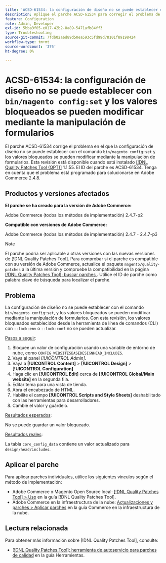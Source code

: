 ```yaml
---
title: 'ACSD-61534: la configuración de diseño no se puede establecer con bin/magento config:set, y los valores bloqueados se pueden modificar mediante la manipulación de formularios'
description: Aplique el parche ACSD-61534 para corregir el problema de Adobe Commerce en el que la configuración de diseño no se puede establecer con el comando bin/magento config:set y los valores bloqueados se pueden modificar mediante la manipulación de formularios.
feature: Configuration
role: Admin, Developer
exl-id: 5bba3f05-e017-42b2-8a89-5471afb84ff3
type: Troubleshooting
source-git-commit: 7fdb02a6d89d50ea593c5fd99d78101f89198424
workflow-type: tm+mt
source-wordcount: '376'
ht-degree: 0%

---
```


# ACSD-61534: la configuración de diseño no se puede establecer con `bin/magento config:set` y los valores bloqueados se pueden modificar mediante la manipulación de formularios

El parche ACSD-61534 corrige el problema en el que la configuración de diseño no se puede establecer con el comando `bin/magento config:set` y los valores bloqueados se pueden modificar mediante la manipulación de formularios. Esta revisión está disponible cuando está instalado [[!DNL Quality Patches Tool (QPT)]](/help/tools/quality-patches-tool/quality-patches-tool-to-self-serve-quality-patches.md) 1.1.55. El ID del parche es ACSD-61534. Tenga en cuenta que el problema está programado para solucionarse en Adobe Commerce 2.4.8.

## Productos y versiones afectados

**El parche se ha creado para la versión de Adobe Commerce:**

Adobe Commerce (todos los métodos de implementación) 2.4.7-p2

**Compatible con versiones de Adobe Commerce:**

Adobe Commerce (todos los métodos de implementación) 2.4.7 - 2.4.7-p3

>[!NOTE]
>
>El parche podría ser aplicable a otras versiones con las nuevas versiones de [!DNL Quality Patches Tool]. Para comprobar si el parche es compatible con su versión de Adobe Commerce, actualice el paquete `magento/quality-patches` a la última versión y compruebe la compatibilidad en la página [[!DNL Quality Patches Tool]: buscar parches ](https://experienceleague.adobe.com/tools/commerce-quality-patches/index.html?lang=es). Utilice el ID de parche como palabra clave de búsqueda para localizar el parche.

## Problema

La configuración de diseño no se puede establecer con el comando `bin/magento config:set`, y los valores bloqueados se pueden modificar mediante la manipulación de formularios. Con esta revisión, los valores bloqueados establecidos desde la herramienta de línea de comandos (CLI) con `--lock-env` o `--lock-conf` no se pueden actualizar.

<u>Pasos a seguir</u>:

1. Bloquee un valor de configuración usando una variable de entorno de nube, como `CONFIG_WEBSITESBASEDESIGNHEAD_INCLUDES`.
1. Vaya al panel *[!UICONTROL Admin]*.
1. Vaya a **[!UICONTROL Content]** > **[!UICONTROL Design]** > **[!UICONTROL Configuration]**.
1. Haga clic en **[!UICONTROL Edit]** cerca de **[!UICONTROL Global/Main website]** en la segunda fila.
1. Editar tema para una vista de tienda.
1. Abra el encabezado de HTML.
1. Habilite el campo **[!UICONTROL Scripts and Style Sheets]** deshabilitado con las herramientas para desarrolladores.
1. Cambie el valor y guárdelo.

<u>Resultados esperados</u>:

No se puede guardar un valor bloqueado.

<u>Resultados reales</u>:

La tabla `core_config_data` contiene un valor actualizado para `design/head/includes`.

## Aplicar el parche

Para aplicar parches individuales, utilice los siguientes vínculos según el método de implementación:

* Adobe Commerce o Magento Open Source local: [[!DNL Quality Patches Tool] > Uso](/help/tools/quality-patches-tool/usage.md) en la guía [!DNL Quality Patches Tool].
* Adobe Commerce en la infraestructura de la nube: [Actualizaciones y parches > Aplicar parches](https://experienceleague.adobe.com/docs/commerce-cloud-service/user-guide/develop/upgrade/apply-patches.html?lang=es) en la guía Commerce en la infraestructura de la nube.

## Lectura relacionada

Para obtener más información sobre [!DNL Quality Patches Tool], consulte:

* [[!DNL Quality Patches Tool]: herramienta de autoservicio para parches de calidad](/help/tools/quality-patches-tool/quality-patches-tool-to-self-serve-quality-patches.md) en la guía Herramientas.
